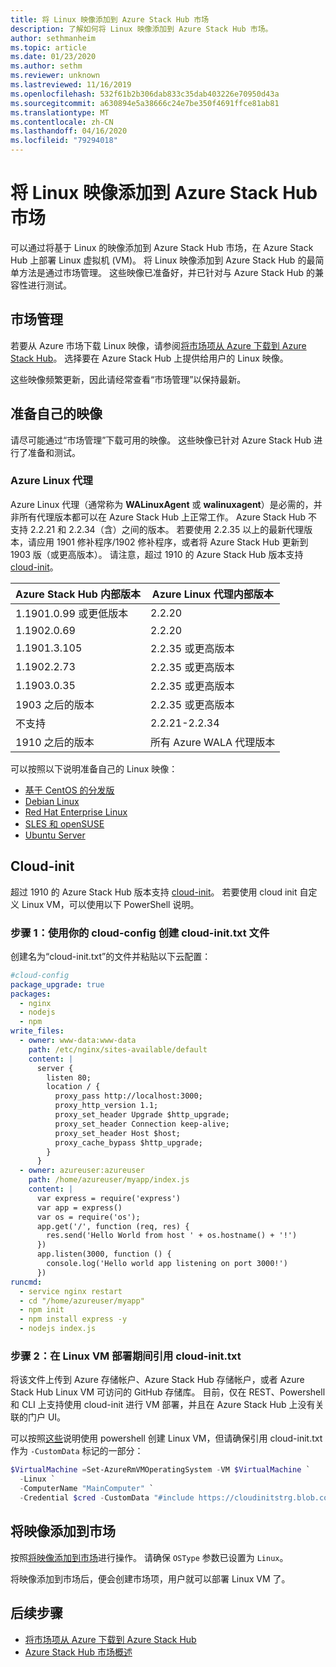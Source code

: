 ```yaml
---
title: 将 Linux 映像添加到 Azure Stack Hub 市场
description: 了解如何将 Linux 映像添加到 Azure Stack Hub 市场。
author: sethmanheim
ms.topic: article
ms.date: 01/23/2020
ms.author: sethm
ms.reviewer: unknown
ms.lastreviewed: 11/16/2019
ms.openlocfilehash: 532f61b2b306dab833c35dab403226e70950d43a
ms.sourcegitcommit: a630894e5a38666c24e7be350f4691ffce81ab81
ms.translationtype: MT
ms.contentlocale: zh-CN
ms.lasthandoff: 04/16/2020
ms.locfileid: "79294018"
---
```

# <a name="add-linux-images-to-the-azure-stack-hub-marketplace"></a>将 Linux 映像添加到 Azure Stack Hub 市场

可以通过将基于 Linux 的映像添加到 Azure Stack Hub 市场，在 Azure Stack Hub 上部署 Linux 虚拟机 (VM)。 将 Linux 映像添加到 Azure Stack Hub 的最简单方法是通过市场管理。 这些映像已准备好，并已针对与 Azure Stack Hub 的兼容性进行测试。

## <a name="marketplace-management"></a>市场管理

若要从 Azure 市场下载 Linux 映像，请参阅[将市场项从 Azure 下载到 Azure Stack Hub](azure-stack-download-azure-marketplace-item.md)。 选择要在 Azure Stack Hub 上提供给用户的 Linux 映像。

这些映像频繁更新，因此请经常查看“市场管理”以保持最新。

## <a name="prepare-your-own-image"></a>准备自己的映像

请尽可能通过“市场管理”下载可用的映像。 这些映像已针对 Azure Stack Hub 进行了准备和测试。

### <a name="azure-linux-agent"></a>Azure Linux 代理

Azure Linux 代理（通常称为 **WALinuxAgent** 或 **walinuxagent**）是必需的，并非所有代理版本都可以在 Azure Stack Hub 上正常工作。 Azure Stack Hub 不支持 2.2.21 和 2.2.34（含）之间的版本。 若要使用 2.2.35 以上的最新代理版本，请应用 1901 修补程序/1902 修补程序，或者将 Azure Stack Hub 更新到 1903 版（或更高版本）。 请注意，超过 1910 的 Azure Stack Hub 版本支持 [cloud-init](https://cloud-init.io/)。

| Azure Stack Hub 内部版本 | Azure Linux 代理内部版本 |
| ------------- | ------------- |
| 1.1901.0.99 或更低版本 | 2.2.20 |
| 1.1902.0.69  | 2.2.20  |
|  1.1901.3.105   | 2.2.35 或更高版本 |
| 1.1902.2.73  | 2.2.35 或更高版本 |
| 1.1903.0.35  | 2.2.35 或更高版本 |
| 1903 之后的版本 | 2.2.35 或更高版本 |
| 不支持 | 2.2.21-2.2.34 |
| 1910 之后的版本 | 所有 Azure WALA 代理版本|

可以按照以下说明准备自己的 Linux 映像：

* [基于 CentOS 的分发版](/azure/virtual-machines/linux/create-upload-centos?toc=%2fazure%2fvirtual-machines%2flinux%2ftoc.json)
* [Debian Linux](/azure/virtual-machines/linux/debian-create-upload-vhd?toc=%2fazure%2fvirtual-machines%2flinux%2ftoc.json)
* [Red Hat Enterprise Linux](azure-stack-redhat-create-upload-vhd.md)
* [SLES 和 openSUSE](/azure/virtual-machines/linux/suse-create-upload-vhd?toc=%2fazure%2fvirtual-machines%2flinux%2ftoc.json)
* [Ubuntu Server](/azure/virtual-machines/linux/create-upload-ubuntu?toc=%2fazure%2fvirtual-machines%2flinux%2ftoc.json)

## <a name="cloud-init"></a>Cloud-init

超过 1910 的 Azure Stack Hub 版本支持 [cloud-init](https://cloud-init.io/)。 若要使用 cloud init 自定义 Linux VM，可以使用以下 PowerShell 说明。

### <a name="step-1-create-a-cloud-inittxt-file-with-your-cloud-config"></a>步骤 1：使用你的 cloud-config 创建 cloud-init.txt 文件

创建名为“cloud-init.txt”的文件并粘贴以下云配置：

```yaml
#cloud-config
package_upgrade: true
packages:
  - nginx
  - nodejs
  - npm
write_files:
  - owner: www-data:www-data
    path: /etc/nginx/sites-available/default
    content: |
      server {
        listen 80;
        location / {
          proxy_pass http://localhost:3000;
          proxy_http_version 1.1;
          proxy_set_header Upgrade $http_upgrade;
          proxy_set_header Connection keep-alive;
          proxy_set_header Host $host;
          proxy_cache_bypass $http_upgrade;
        }
      }
  - owner: azureuser:azureuser
    path: /home/azureuser/myapp/index.js
    content: |
      var express = require('express')
      var app = express()
      var os = require('os');
      app.get('/', function (req, res) {
        res.send('Hello World from host ' + os.hostname() + '!')
      })
      app.listen(3000, function () {
        console.log('Hello world app listening on port 3000!')
      })
runcmd:
  - service nginx restart
  - cd "/home/azureuser/myapp"
  - npm init
  - npm install express -y
  - nodejs index.js
  ```
  
### <a name="step-2-reference-the-cloud-inittxt-during-the-linux-vm-deployment"></a>步骤 2：在 Linux VM 部署期间引用 cloud-init.txt

将该文件上传到 Azure 存储帐户、Azure Stack Hub 存储帐户，或者 Azure Stack Hub Linux VM 可访问的 GitHub 存储库。
目前，仅在 REST、Powershell 和 CLI 上支持使用 cloud-init 进行 VM 部署，并且在 Azure Stack Hub 上没有关联的门户 UI。

可以按照[这些](../user/azure-stack-quick-create-vm-linux-powershell.md)说明使用 powershell 创建 Linux VM，但请确保引用 cloud-init.txt 作为 `-CustomData` 标记的一部分：

```powershell
$VirtualMachine =Set-AzureRmVMOperatingSystem -VM $VirtualMachine `
  -Linux `
  -ComputerName "MainComputer" `
  -Credential $cred -CustomData "#include https://cloudinitstrg.blob.core.windows.net/strg/cloud-init.txt"
```

## <a name="add-your-image-to-marketplace"></a>将映像添加到市场

按照[将映像添加到市场](azure-stack-add-vm-image.md)进行操作。 请确保 `OSType` 参数已设置为 `Linux`。

将映像添加到市场后，便会创建市场项，用户就可以部署 Linux VM 了。

## <a name="next-steps"></a>后续步骤

* [将市场项从 Azure 下载到 Azure Stack Hub](azure-stack-download-azure-marketplace-item.md)
* [Azure Stack Hub 市场概述](azure-stack-marketplace.md)
